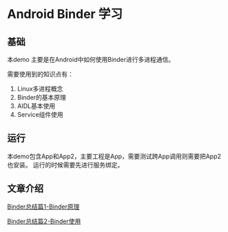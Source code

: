 # Android Binder 学习

## 基础

本demo 主要是在Android中如何使用Binder进行多进程通信。

需要使用到的知识点有：
1. Linux多进程概念
2. Binder的基本原理
3. AIDL基本使用
4. Service组件使用

## 运行

本demo包含App和App2，主要工程是App，需要测试跨App调用则需要把App2也安装。
运行的时候需要先进行服务绑定。

## 文章介绍

[Binder总结篇1-Binder原理](https://liweijieok.github.io/2018/08/13/Binder1/)

[Binder总结篇2-Binder使用](https://liweijieok.github.io/2018/08/19/Binder2/)

